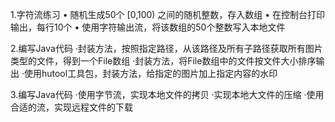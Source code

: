 1.字符流练习
• 随机生成50个 [0,100) 之间的随机整数，存入数组
• 在控制台打印输出，每行10个
• 使用字符输出流，将该数组的50个整数写入本地文件

2.编写Java代码
·封装方法，按照指定路径，从该路径及所有子路径获取所有图片类型的文件，得到一个File数组
·封装方法，将File数组中的文件按文件大小排序输出
·使用hutool工具包，封装方法，给指定的图片加上指定内容的水印

3.编写Java代码
·使用字节流，实现本地文件的拷贝
·实现本地大文件的压缩
·使用合适的流，实现远程文件的下载


